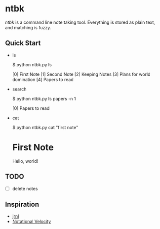 ntbk
====

*ntbk* is a command line note taking tool. Everything is stored as plain text, and matching is fuzzy.

Quick Start
-----------

- ls

    $ python ntbk.py ls

    [0] First Note
    [1] Second Note
    [2] Keeping Notes
    [3] Plans for world domination
    [4] Papers to read

- search

    $ python ntbk.py ls papers -n 1

    [0] Papers to read

- cat

    $ python ntbk.py cat "first note"

    First Note
    ==========
    
    Hello, world!

TODO
----

- [ ] delete notes

Inspiration
-----------

- [jrnl](https://github.com/jrnl-org/jrnl)
- [Notational Velocity](http://notational.net/)